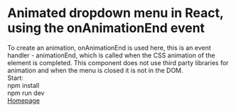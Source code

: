 # Animated dropdown menu in React, using the onAnimationEnd event
To create an animation, onAnimationEnd is used here, this is an event handler - animationEnd, which is called when the CSS animation of the element is completed. This component does not use third party libraries for animation and when the menu is closed it is not in the DOM.\
Start:\
npm install\
npm run dev\
[Homepage](https://shedov.top/animated-dropdown-menu-in-react/)
